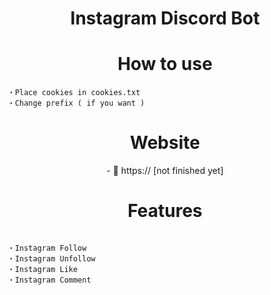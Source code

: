 <h1 align="center">Instagram Discord Bot</h1>



<h1 align="center">
 How to use
</h1>

```
・Place cookies in cookies.txt
・Change prefix ( if you want )
```
<h1 align="center">
 Website
</h1>
<p align="center">
- 👋 https:// [not finished yet]
</p>
<h1 align="center">
 Features
</h1>

```

・Instagram Follow
・Instagram Unfollow
・Instagram Like
・Instagram Comment

```
